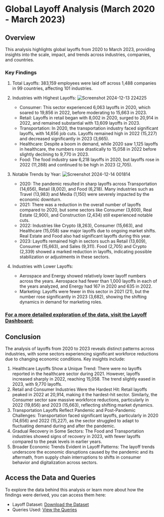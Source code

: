 # Global Layoff Analysis (March 2020 - March 2023)
## Overview
This analysis highlights global layoffs from 2020 to March 2023, providing insights into the scale, impact, and trends across industries, companies, and countries.
### Key Findings
   
   1. Total Layoffs: 383,159 employees were laid off across 1,488 companies in 99 countries, affecting 101 industries.
      
   2. Industries with Highest Layoffs:
![Screenshot 2024-12-13 224225](https://github.com/user-attachments/assets/e449c166-530a-4767-a840-f1dbf3e472ee)


      * Consumer: This sector experienced 6,063 layoffs in 2020, which soared to 19,856 in 2022, before moderating to 15,663 in 2023.
      * Retail: Layoffs in retail began with 8,002 in 2020, surged to 20,914 in 2022, and remained substantial with 13,609 layoffs in 2023.
      * Transportation: In 2020, the transportation industry faced significant layoffs, with 14,656 job cuts. Layoffs remained high in 2022 (15,227) and decreased significantly in 2023 (3,665).
      * Healthcare: Despite a boom in demand, while 2020 saw 1,125 layoffs in healthcare, the numbers rose drastically to 15,058 in 2022 before slightly declining to 9,770 in 2023.
      * Food: The food industry saw 6,218 layoffs in 2020, but layoffs rose in 2022 (11,288) and continued to be high in 2023 (2,705).
        
   4. Notable Trends by Year:
![Screenshot 2024-12-14 001814](https://github.com/user-attachments/assets/09ed5c88-f079-4744-a919-4fbeb9202686)
      

      * 2020: The pandemic resulted in sharp layoffs across Transportation (14,656), Retail (8,002), and Food (6,218). Many industries such as Travel (13,983) and Media (1,150) were severely impacted by the economic downturn.
      * 2021: There was a reduction in the overall number of layoffs compared to 2020, but some sectors like Consumer (3,600), Real Estate (2,900), and Construction (2,434) still experienced notable cuts.
      * 2022: Industries like Crypto (8,263), Consumer (15,663), and Healthcare (15,058) saw major layoffs due to ongoing market shifts. Real Estate and Food also had significant layoffs during this year.
      * 2023: Layoffs remained high in sectors such as Retail (13,609), Consumer (15,663), and Sales (9,311). Food (2,705) and Crypto (2,339) showed a marked reduction in layoffs, indicating possible stabilization or adjustments in these sectors.

   6. Industries with Lower Layoffs:


      * Aerospace and Energy showed relatively lower layoff numbers across the years. Aerospace had fewer than 1,000 layoffs in each of the years analyzed, and Energy had 167 in 2020 and 635 in 2022.
      * Marketing: Layoffs were fewer in this sector in 2021 (21), but the number rose significantly in 2023 (3,682), showing the shifting dynamics in demand for marketing roles.

### [For a more detailed exploration of the data, visit the Layoff Dashboard:](https://app.powerbi.com/view?r=eyJrIjoiZTZjYjYxMTUtMjZkOS00NzY1LTg3NDYtMTg5Y2ZlMmExNTJlIiwidCI6IjBmNmY2NGI0LTgwNDEtNGU0MC1iYTEyLWRkYjRkN2QyNWM5ZSJ9)

## Conclusion
The analysis of layoffs from 2020 to 2023 reveals distinct patterns across industries, with some sectors experiencing significant workforce reductions due to changing economic conditions. Key insights include:
   1. Healthcare Layoffs Show a Unique Trend: There were no layoffs reported in the healthcare sector during 2021. However, layoffs increased sharply in 2022, reaching 15,058. The trend slightly eased in 2023, with 9,770 layoffs.
   2. Retail and Consumer Industries Were the Hardest Hit: Retail layoffs peaked in 2022 at 20,914, making it the hardest-hit sector. Similarly, the Consumer sector saw massive workforce reductions, particularly in 2022 (19,856) and 2023 (15,663), reflecting shifting market dynamics.
   3. Transportation Layoffs Reflect Pandemic and Post-Pandemic Challenges: Transportation faced significant layoffs, particularly in 2020 (14,656) and 2022 (15,227), as the sector struggled to adapt to fluctuating demand during and after the pandemic.
   4. Gradual Recovery in Some Sectors: The Food and Transportation industries showed signs of recovery in 2023, with fewer layoffs compared to the peak levels in earlier years.
   5. Broader Economic Trends Evident in Layoff Patterns: The layoff trends underscore the economic disruptions caused by the pandemic and its aftermath, from supply chain interruptions to shifts in consumer behavior and digitalization across sectors.
## Access the Data and Queries
   
   To explore the data behind this analysis or learn more about how the findings were derived, you can access them here:
      
   * Layoff Dataset: [Download the Dataset](https://github.com/rohithmx11/PortfolioProjects/tree/main/dataset)
   * Queries Used: [View the Queries](https://github.com/rohithmx11/PortfolioProjects/tree/main/SQL%20Queries)
     
